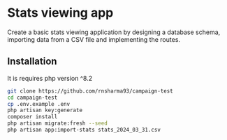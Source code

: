 # Stats viewing app

Create a basic stats viewing application by designing a database schema,
importing data from a CSV file and implementing the routes.

## Installation

It is requires php version ^8.2

```sh
git clone https://github.com/rnsharma93/campaign-test
cd campaign-test
cp .env.example .env
php artisan key:generate
composer install
php artisan migrate:fresh --seed
php artisan app:import-stats stats_2024_03_31.csv
```
